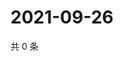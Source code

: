 # 2021-09-26

共 0 条

<!-- BEGIN WEIBO -->
<!-- 最后更新时间 Sun Sep 26 2021 19:09:01 GMT+0800 (China Standard Time) -->

<!-- END WEIBO -->
